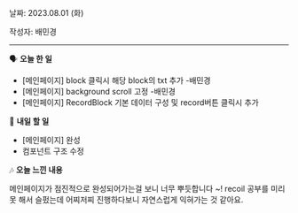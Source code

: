 날짜: 2023.08.01 (화)

작성자: 배민경

---

<aside>

🗣 **오늘 한 일**

</aside>

- [메인페이지] block 클릭시 해당 block의 txt 추가 -배민경
- [메인페이지] background scroll 고정 -배민경
- [메인페이지] RecordBlock 기본 데이터 구성 및 record버튼 클릭시 추가


<aside>

🎢 **내일 할 일**

</aside>

- [메인페이지] 완성
- 컴포넌트 구조 수정


<aside>

🎶 **오늘 느낀 내용**

</aside>

메인페이지가 점진적으로 완성되어가는걸 보니 너무 뿌듯합니다 ~! recoil 공부를 미리 못 해서 슬펐는데 어찌저찌 진행하다보니 자연스럽게 익혀가는 것 같아요. 
